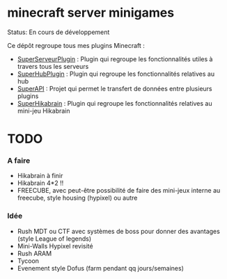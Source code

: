# minecraft server minigames

Status: En cours de développement

Ce dépôt regroupe tous mes plugins Minecraft :

- [SuperServeurPlugin](https://github.com/samyeuh/superserveur) : Plugin qui regroupe les fonctionnalités utiles à travers tous les serveurs
- [SuperHubPlugin](https://github.com/samyeuh/superhub) : Plugin qui regroupe les fonctionnalités relatives au hub
- [SuperAPI](https://github.com/samyeuh/superapi) : Projet qui permet le transfert de données entre plusieurs plugins
- [SuperHikabrain](https://github.com/samyeuh/superhikabrain) : Plugin qui regroupe les fonctionnalités relatives au mini-jeu Hikabrain

# TODO

### A faire
+ Hikabrain à finir
+ Hikabrain 4*2 !!
+ FREECUBE, avec peut-être possibilité de faire des mini-jeux interne au freecube, style housing (hypixel) ou autre

### Idée
+ Rush MDT ou CTF avec systèmes de boss pour donner des avantages (style League of legends)
+ Mini-Walls Hypixel revisité
+ Rush ARAM
+ Tycoon
+ Evenement style Dofus (farm pendant qq jours/semaines)

